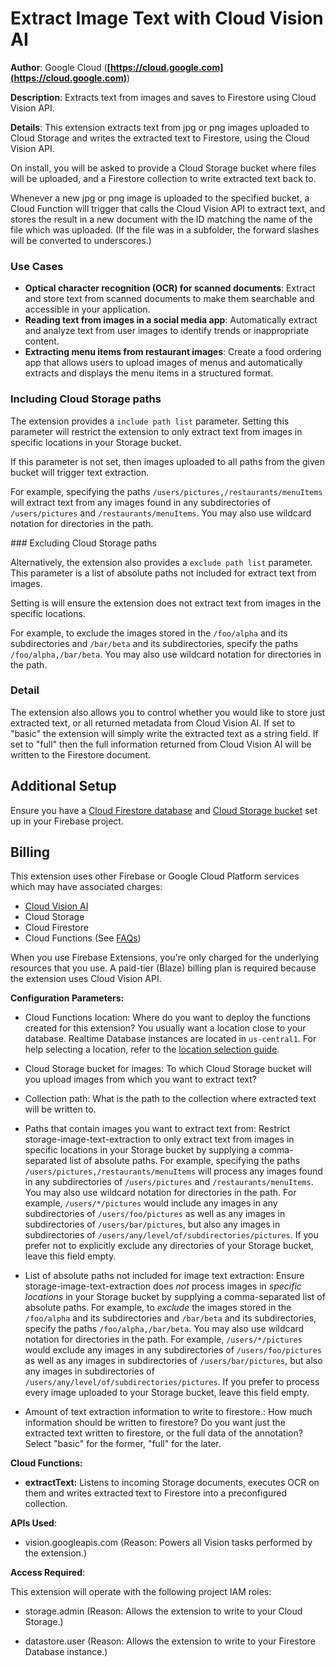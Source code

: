 # Extract Image Text with Cloud Vision AI

**Author**: Google Cloud (**[https://cloud.google.com](https://cloud.google.com)**)

**Description**: Extracts text from images and saves to Firestore using Cloud Vision API.



**Details**: This extension extracts text from jpg or png images uploaded to Cloud Storage and writes the extracted text to Firestore, using the Cloud Vision API.

On install, you will be asked to provide a Cloud Storage bucket where files will be uploaded, and a Firestore collection to write extracted text back to.

Whenever a new jpg or png image is uploaded to the specified bucket, a Cloud Function will trigger that calls the Cloud Vision API to extract text, and stores the result in a new document with the ID matching the name of the file which was uploaded. (If the file was in a subfolder, the forward slashes will be converted to underscores.)

### Use Cases

* **Optical character recognition (OCR) for scanned documents**: Extract and store text from scanned documents to make them searchable and accessible in your application.
* **Reading text from images in a social media app**: Automatically extract and analyze text from user images to identify trends or inappropriate content.
* **Extracting menu items from restaurant images**: Create a food ordering app that allows users to upload images of menus and automatically extracts and displays the menu items in a structured format.

### Including Cloud Storage paths

The extension provides a `include path list` parameter. Setting this parameter will restrict the extension to only extract text from images in specific locations in your Storage bucket.

If this parameter is not set, then images uploaded to all paths from the given bucket will trigger text extraction.

For example, specifying the paths `/users/pictures,/restaurants/menuItems` will extract text from any images found in any subdirectories of `/users/pictures` and `/restaurants/menuItems`. You may also use wildcard notation for directories in the path.

### Excluding Cloud Storage paths

Alternatively, the extension also provides a `exclude path list` parameter. This parameter is a list of absolute paths not included for extract text from images.

Setting is will ensure the extension does not extract text from images in the specific locations.

For example, to exclude the images stored in the `/foo/alpha` and its subdirectories and `/bar/beta` and its subdirectories, specify the paths `/foo/alpha,/bar/beta`. You may also use wildcard notation for directories in the path.

### Detail

The extension also allows you to control whether you would like to store just extracted text, or all returned metadata from Cloud Vision AI. If set to "basic" the extension will simply write the extracted text as a string field. If set to "full" then the full information returned from Cloud Vision AI will be written to the Firestore document.

## Additional Setup

Ensure you have a [Cloud Firestore database](https://firebase.google.com/docs/firestore/quickstart) and [Cloud Storage bucket](https://firebase.google.com/docs/storage) set up in your Firebase project.

## Billing

This extension uses other Firebase or Google Cloud Platform services which may have associated charges:

* [Cloud Vision AI](https://cloud.google.com/vision#section-11)
* Cloud Storage
* Cloud Firestore
* Cloud Functions (See [FAQs](https://firebase.google.com/support/faq#extensions-pricing))

When you use Firebase Extensions, you're only charged for the underlying resources that you use. A paid-tier (Blaze) billing plan is required because the extension uses Cloud Vision API.




**Configuration Parameters:**

* Cloud Functions location: Where do you want to deploy the functions created for this extension? You usually want a location close to your database. Realtime Database instances are located in `us-central1`. For help selecting a location, refer to the [location selection guide](https://firebase.google.com/docs/functions/locations).

* Cloud Storage bucket for images: To which Cloud Storage bucket will you upload images from which you want to extract text?


* Collection path: What is the path to the collection where extracted text will be written to.


* Paths that contain images you want to extract text from: Restrict storage-image-text-extraction to only extract text from images in specific locations in your Storage bucket by  supplying a comma-separated list of absolute paths. For example, specifying the paths `/users/pictures,/restaurants/menuItems` will process any images found in any subdirectories of `/users/pictures` and `/restaurants/menuItems`.
You may also use wildcard notation for directories in the path. For example, `/users/*/pictures` would include any images in any subdirectories of `/users/foo/pictures` as well as any images in subdirectories of `/users/bar/pictures`, but also any images in subdirectories of `/users/any/level/of/subdirectories/pictures`. 
If you prefer not to explicitly exclude any directories of your Storage bucket, leave this field empty.


* List of absolute paths not included for image text extraction: Ensure storage-image-text-extraction does *not* process images in _specific locations_ in your Storage bucket by  supplying a comma-separated list of absolute paths. For example, to *exclude* the images  stored in the `/foo/alpha` and its subdirectories and `/bar/beta` and its subdirectories, specify the paths `/foo/alpha,/bar/beta`.
You may also use wildcard notation for directories in the path. For example, `/users/*/pictures` would exclude any images in any subdirectories of `/users/foo/pictures` as well as any images in subdirectories of `/users/bar/pictures`, but also any images in subdirectories of `/users/any/level/of/subdirectories/pictures`.
If you prefer to process every image uploaded to your Storage bucket,  leave this field empty.


* Amount of text extraction information to write to firestore.: How much information should be written to firestore? Do you want just the extracted text written to firestore,  or the full data of the annotation? Select \"basic\" for the former, \"full\" for the later.




**Cloud Functions:**

* **extractText:** Listens to incoming Storage documents, executes OCR on them and writes extracted text to Firestore into a preconfigured collection.



**APIs Used**:

* vision.googleapis.com (Reason: Powers all Vision tasks performed by the extension.)



**Access Required**:



This extension will operate with the following project IAM roles:

* storage.admin (Reason: Allows the extension to write to your Cloud Storage.)

* datastore.user (Reason: Allows the extension to write to your Firestore Database instance.)
